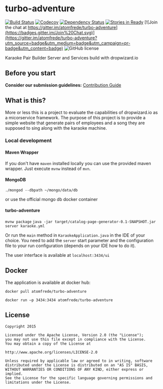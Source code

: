 # turbo-adventure

[![Build Status](https://travis-ci.org/atomfrede/turbo-adventure.svg?branch=master)](https://travis-ci.org/atomfrede/turbo-adventure)
[![Codecov](https://img.shields.io/codecov/c/github/atomfrede/turbo-adventure/master.svg)](http://codecov.io/github/atomfrede/turbo-adventure?branch=master)
[![Dependency Status](https://www.versioneye.com/user/projects/5522676e971f7847ca0004a5/badge.svg?style=flat)](https://www.versioneye.com/user/projects/5522676e971f7847ca0004a5)
[![Stories in Ready](https://badge.waffle.io/atomfrede/turbo-adventure.svg?label=ready&title=Ready)](http://waffle.io/atomfrede/turbo-adventure)
[![Join the chat at https://gitter.im/atomfrede/turbo-adventure](https://badges.gitter.im/Join%20Chat.svg)](https://gitter.im/atomfrede/turbo-adventure?utm_source=badge&utm_medium=badge&utm_campaign=pr-badge&utm_content=badge)
![GitHub license](https://img.shields.io/github/license/atomfrede/turbo-adventure.svg?style=flat)

Karaoke Pair Builder Server and Services build with dropwizard.io

## Before you start

**Consider our submission guidelines:** [Contribution Guide](https://github.com/atomfrede/turbo-adventure/blob/master/CONTRIBUTING.md)

## What is this?

More or less this is a project to evaluate the capabilities of dropwizard.io as a micorservice framework. The purpose of this project is to provide a simple website that generate pairs of employees and a song they are supposed to sing along with the karaoke machine.

### Local development

#### Maven Wrapper

If you don't have ``maven`` installed locally you can use the provided maven wrapper. Just execute ``mvnw`` instead of ``mvn``.

#### MongoDB

``./mongod --dbpath ~/mongo/data/db``

or use the official mongo db docker container

#### turbo-adventure

``mvnw package``
``java -jar target/catalog-page-generator-0.1-SNAPSHOT.jar server karaoke.yml``

Or run the ``main`` method in ``KaraokeApplication.java`` in the IDE of your choice. You need to add the ``server`` start parameter and the configuration file to your run configuration (depends on your IDE how to do it).

The user interface is available at ``localhost:3434/ui``

## Docker

The application is available at docker hub:

``docker pull atomfrede/turbo-adventure``

``docker run –p 3434:3434 atomfrede/turbo-adventure``

## License

    Copyright 2015

    Licensed under the Apache License, Version 2.0 (the "License");
    you may not use this file except in compliance with the License.
    You may obtain a copy of the License at

    http://www.apache.org/licenses/LICENSE-2.0

    Unless required by applicable law or agreed to in writing, software
    distributed under the License is distributed on an "AS IS" BASIS,
    WITHOUT WARRANTIES OR CONDITIONS OF ANY KIND, either express or implied.
    See the License for the specific language governing permissions and
    limitations under the License.
